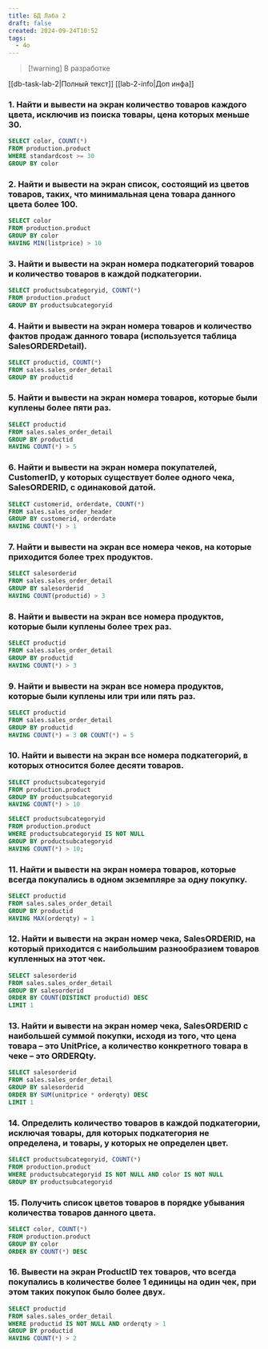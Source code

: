 ```yaml
---
title: БД Лаба 2
draft: false
created: 2024-09-24T10:52
tags:
  - 4o
---
```


> [!warning] В разработке

[[db-task-lab-2|Полный текст]]
[[lab-2-info|Доп инфа]]

### 1. Найти и вывести на экран количество товаров каждого цвета, исключив из поиска товары, цена которых меньше 30.

```sql
SELECT color, COUNT(*)
FROM production.product
WHERE standardcost >= 30
GROUP BY color
```

### 2. Найти и вывести на экран список, состоящий из цветов товаров, таких, что минимальная цена товара данного цвета более 100.

```sql
SELECT color
FROM production.product
GROUP BY color
HAVING MIN(listprice) > 10
```

### 3. Найти и вывести на экран номера подкатегорий товаров и количество товаров в каждой подкатегории.

```sql
SELECT productsubcategoryid, COUNT(*)
FROM production.product
GROUP BY productsubcategoryid
```

### 4. Найти и вывести на экран номера товаров и количество фактов продаж данного товара (используется таблица SalesORDERDetail).

```sql
SELECT productid, COUNT(*)
FROM sales.sales_order_detail
GROUP BY productid
```

### 5. Найти и вывести на экран номера товаров, которые были куплены более пяти раз.

```sql
SELECT productid
FROM sales.sales_order_detail
GROUP BY productid
HAVING COUNT(*) > 5
```

### 6. Найти и вывести на экран номера покупателей, CustomerID, у которых существует более одного чека, SalesORDERID, с одинаковой датой.

```sql
SELECT customerid, orderdate, COUNT(*)
FROM sales.sales_order_header
GROUP BY customerid, orderdate
HAVING COUNT(*) > 1
```

### 7. Найти и вывести на экран все номера чеков, на которые приходится более трех продуктов.

```sql
SELECT salesorderid
FROM sales.sales_order_detail
GROUP BY salesorderid
HAVING COUNT(productid) > 3
```

### 8. Найти и вывести на экран все номера продуктов, которые были куплены более трех раз.

```sql
SELECT productid
FROM sales.sales_order_detail
GROUP BY productid
HAVING COUNT(*) > 3
```

### 9. Найти и вывести на экран все номера продуктов, которые были куплены или три или пять раз.

```sql
SELECT productid
FROM sales.sales_order_detail
GROUP BY productid
HAVING COUNT(*) = 3 OR COUNT(*) = 5
```

### 10. Найти и вывести на экран все номера подкатегорий, в которых относится более десяти товаров.

```sql
SELECT productsubcategoryid
FROM production.product
GROUP BY productsubcategoryid
HAVING COUNT(*) > 10

SELECT productsubcategoryid
FROM production.product
WHERE productsubcategoryid IS NOT NULL
GROUP BY productsubcategoryid
HAVING COUNT(*) > 10;
```

### 11. Найти и вывести на экран номера товаров, которые всегда покупались в одном экземпляре за одну покупку.

```sql
SELECT productid
FROM sales.sales_order_detail
GROUP BY productid
HAVING MAX(orderqty) = 1
```

### 12. Найти и вывести на экран номер чека, SalesORDERID, на который приходится с наибольшим разнообразием товаров купленных на этот чек.

```sql
SELECT salesorderid
FROM sales.sales_order_detail
GROUP BY salesorderid
ORDER BY COUNT(DISTINCT productid) DESC
LIMIT 1
```

### 13. Найти и вывести на экран номер чека, SalesORDERID с наибольшей суммой покупки, исходя из того, что цена товара – это UnitPrice, а количество конкретного товара в чеке – это ORDERQty.

```sql
SELECT salesorderid
FROM sales.sales_order_detail
GROUP BY salesorderid
ORDER BY SUM(unitprice * orderqty) DESC
LIMIT 1
```

### 14. Определить количество товаров в каждой подкатегории, исключая товары, для которых подкатегория не определена, и товары, у которых не определен цвет.

```sql
SELECT productsubcategoryid, COUNT(*)
FROM production.product
WHERE productsubcategoryid IS NOT NULL AND color IS NOT NULL
GROUP BY productsubcategoryid
```

### 15. Получить список цветов товаров в порядке убывания количества товаров данного цвета.

```sql
SELECT color, COUNT(*)
FROM production.product
GROUP BY color
ORDER BY COUNT(*) DESC
```

### 16. Вывести на экран ProductID тех товаров, что всегда покупались в количестве более 1 единицы на один чек, при этом таких покупок было более двух.

```sql
SELECT productid
FROM sales.sales_order_detail
WHERE productid IS NOT NULL AND orderqty > 1
GROUP BY productid
HAVING COUNT(*) > 2
```
